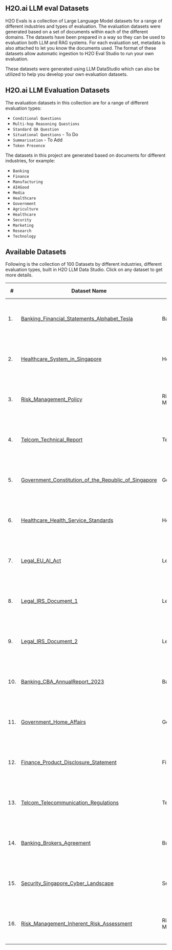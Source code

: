 ## H2O.ai LLM eval Datasets 

H2O Evals is a collection of Large Language Model datasets for a range of different industries and types of evaluation. The evaluation datasets were generated based on a set of documents within each of the different domains. The datasets have been prepared in a way so they can be used to evaluation both LLM and RAG systems. For each evaluation set, metadata is also attached to let you know the documents used. The format of these datasets allow automatic ingestion to H2O Eval Studio to run your own evaluation. 

These datasets were generated using LLM DataStudio which can also be utilized to help you develop your own evaluation datasets.  


## H2O.ai LLM Evaluation Datasets 

The evaluation datasets in this collection are for a range of different evaluation types: 

- `Conditional Questions`
- `Multi-hop Reasoning Questions`
- `Standard QA Question`
- `Situational Questions` - To Do
- `Summarisation` - To Add
- `Token Presence`

The datasets in this project are generated based on documents for different industries, for example:

- `Banking`
- `Finance`
- `Manufacturing`
- `AI4Good`
- `Media`
- `Healthcare`
- `Government`
- `Agriculture`
- `Healthcare`
- `Security`
- `Marketing`
- `Research`
- `Technology`

## Available Datasets

Following is the collection of 100 Datasets by different industries, different evaluation types, built in H2O LLM Data Studio. Click on any dataset to get more details.

| # | Dataset Name      | Industry | Sub Industry | No of Entries | Prompt Type |Evaluation Type(rag/LLM) |Evaluation Techniques|
|---| -------------- | --------- | -------------- | ----- | ----- | --------- | ------------------- |
| 1. | [Banking_Financial_Statements_Alphabet_Tesla](https://github.com/h2oai/h2o-evals/tree/main/catalog/Banking_Financial_Statements_Alphabet_Tesla)| Banking | Company financial statement | 520 | RAG | RAG | Conditional Questions Multi Choice and Tokens Presence |
| 2. | [Healthcare_System_in_Singapore](https://github.com/h2oai/h2o-evals/tree/main/catalog/Healthcare_System_in_Singapore)| Health | Health | 97 | RAG | RAG | Conditional Questions Multi Choice and Tokens Presence |
| 3. | [Risk_Management_Policy](https://github.com/h2oai/h2o-evals/tree/main/catalog/Risk_Management_Policy)| Risk Management | Risk Management | 160 | RAG | RAG | Conditional Questions Multi Choice and Tokens Presence |
| 4. | [Telcom_Technical_Report](https://github.com/h2oai/h2o-evals/tree/main/catalog/Telcom_Technical_Report)| Telecom | Technical Report | 130 | RAG | RAG | Conditional Questions Multi Choice and Tokens Presence |
| 5. | [Government_Constitution_of_the_Republic_of_Singapore](https://github.com/h2oai/h2o-evals/tree/main/catalog/Government_Constitution_of_the_Republic_of_Singapore)| Government | Government | 160 | RAG | RAG | Conditional Questions Multi Choice and Tokens Presence |
| 6. | [Healthcare_Health_Service_Standards](https://github.com/h2oai/h2o-evals/tree/main/catalog/Healthcare_Health_Service_Standards)| Health | Health Service Standards | 82 | RAG | RAG | Conditional Questions Multi Choice and Tokens Presence |
| 7. | [Legal_EU_AI_Act](https://github.com/h2oai/h2o-evals/tree/main/catalog/Legal_EU_AI_Act)| Legal | EU AI Act | 143 | RAG | RAG | Conditional Questions Multi Choice and Tokens Presence |
| 8. | [Legal_IRS_Document_1](https://github.com/h2oai/h2o-evals/tree/main/catalog/Legal_IRS_Document_1)| Legal | IRS Filing Policy | 145 | RAG | RAG | Conditional Questions Multi Choice and Tokens Presence |
| 9. | [Legal_IRS_Document_2](https://github.com/h2oai/h2o-evals/tree/main/catalog/Legal_IRS_Document_2)| Legal | IRS Filing Policy | 126 | RAG | RAG | Conditional Questions Multi Choice and Tokens Presence |
| 10. | [Banking_CBA_AnnualReport_2023](https://github.com/h2oai/h2o-evals/tree/main/catalog/Banking_CBA_AnnualReport_2023)| Banking | Annual Report | 120 | RAG | RAG | Conditional Questions Multi Choice and Tokens Presence |
| 11. | [Government_Home_Affairs](https://github.com/h2oai/h2o-evals/tree/main/catalog/Government_Home_Affairs)| Government | Home Affairs | 116 | RAG | RAG | Conditional Questions Multi Choice and Tokens Presence |
| 12. | [Finance_Product_Disclosure_Statement](https://github.com/h2oai/h2o-evals/tree/main/catalog/Finance_Product_Disclosure_Statement)| Finance | Product Disclosure Statement | 123 | RAG | RAG | Conditional Questions Multi Choice and Tokens Presence |
| 13. | [Telcom_Telecommunication_Regulations](https://github.com/h2oai/h2o-evals/tree/main/catalog/Telcom_Telecommunication_Regulations)| Telecom | Telecommunications Regulations | 114 | RAG | RAG | Conditional Questions Multi Choice and Tokens Presence |
| 14. | [Banking_Brokers_Agreement](https://github.com/h2oai/h2o-evals/tree/main/catalog/Banking_Brokers_Agreement)| Banking | Brokers Agreement | 58 | RAG | RAG | Conditional Questions Multi Choice and Tokens Presence |
| 15. | [Security_Singapore_Cyber_Landscape](https://github.com/h2oai/h2o-evals/tree/main/catalog/Security_Singapore_Cyber_Landscape)| Security | Singapore Cyber Landscape | 104 | RAG | RAG | Conditional Questions Multi Choice and Tokens Presence |
| 16. | [Risk_Management_Inherent_Risk_Assessment](https://github.com/h2oai/h2o-evals/tree/main/catalog/Risk_Management_Inherent_Risk_Assessment)| Risk Management | Inherent Risk Assessment | 116 | RAG | RAG | Conditional Questions Multi Choice and Tokens Presence |